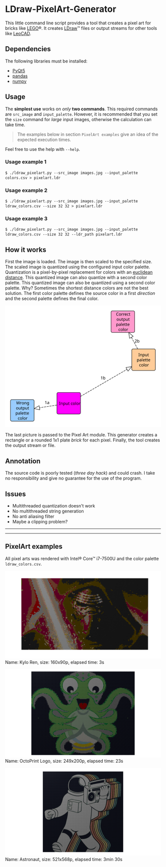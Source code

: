 # LDraw-PixelArt-Generator

This little command line script provides a tool that creates a pixel art for bricks like [LEGO](https://www.lego.com/)®. It creates [LDraw](http://www.ldraw.org)&trade; files or output streams for other tools like [LeoCAD](https://www.leocad.org/).

## Dependencies ##
The following libraries must be installed:
+ [PyQt5](https://pypi.org/project/PyQt5/)
+ [pandas](https://pandas.pydata.org/)
+ [numpy](https://numpy.org/)

## Usage ##
The **simplest use** works on *only* **two commands**. This required commands are `src_image` and `input_palette`. However, it is recommended that you set the `size` command for *large* input images, otherwise the calculation can take time.
> The examples below in section `PixelArt examples` give an idea of ​​the expected execution times.

Feel free to use the help with `--help`.

### Usage example 1 ###

```
$ ./ldraw_pixelart.py --src_image images.jpg --input_palette colors.csv > pixelart.ldr
```

### Usage example 2 ###

```
$ ./ldraw_pixelart.py --src_image images.jpg --input_palette ldraw_colors.csv --size 32 32 > pixelart.ldr
```

### Usage example 3 ###

```
$ ./ldraw_pixelart.py --src_image images.jpg --input_palette ldraw_colors.csv --size 32 32 --ldr_path pixelart.ldr
```

## How it works ##

First the image is loaded. The image is then scaled to the specified size. The scaled image is quantized using the configured input color palette. Quantization is a pixel-by-pixel replacement for colors with an [euclidean distance](https://en.wikipedia.org/wiki/Euclidean_distance). This quantized image can also quantize with a second color palette. This quantized image can also be quantized using a second color palette. Why? Sometimes the shortest distance colors are not the best solution. The first color palette defines the source color in a first *direction* and the second palette defines the final color.

![Palette euclidean illustration](./images/palette_illustration.svg)

The last picture is passed to the Pixel Art module. This generator creates a rectangle or a rounded 1x1 plate *brick* for each pixel. Finally, the tool creates the output stream or file.

## Annotation ##

The source code is poorly tested (*three day hack*) and could crash. I take no responsibility and give no guarantee for the use of the program.

## Issues ##

+ Multithreaded quantization doesn't work
+ No multithreaded string generation
+ No anti aliasing filter
+ Maybe a clipping problem?

---
---

## PixelArt examples ##

All pixel arts was rendered with Intel® Core&trade; i7-7500U and the color palette `ldraw_colors.csv`.

![Kylo Ren 160x90](./images/kylo_ren_160x90.png)
Name: Kylo Ren, size: 160x90p, elapsed time: 3s

![OctoPrint Logo 249x200](./images/octoprint_249x200.png)
Name: OctoPrint Logo, size: 249x200p, elapsed time: 23s

![Astronaut 521x568](./images/astronaut_521x568.png)
Name: Astronaut, size: 521x568p, elapsed time: 3min 30s
